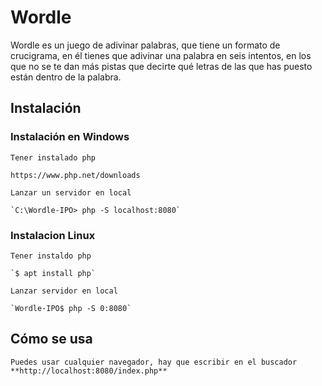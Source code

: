# Wordle
Wordle es un juego de adivinar palabras, que tiene un formato de crucigrama, en él tienes que adivinar una palabra en seis intentos, en los que no se te dan más pistas que decirte qué letras de las que has puesto están dentro de la palabra.

## Instalación

### Instalación en Windows

    Tener instalado php 

    https://www.php.net/downloads

    Lanzar un servidor en local
    
    `C:\Wordle-IPO> php -S localhost:8080`

### Instalacion Linux

    Tener instaldo php

    `$ apt install php`

    Lanzar servidor en local

    `Wordle-IPO$ php -S 0:8080`

## Cómo se usa

    Puedes usar cualquier navegador, hay que escribir en el buscador **http://localhost:8080/index.php**


